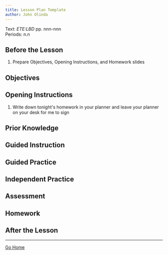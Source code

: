 ```yaml
---
title: Lesson Plan Template
author: John Olinda
---
```


Text: _ETE:LBD_ pp. nnn-nnn  
Periods: n.n

## Before the Lesson

1. Prepare Objectives, Opening Instructions, and Homework slides

## Objectives



## Opening Instructions

1. Write down tonight's homework in your planner and leave your planner on your desk for me to sign

## Prior Knowledge



## Guided Instruction



## Guided Practice



## Independent Practice



## Assessment



## Homework



## After the Lesson

---

[Go Home](index.html)